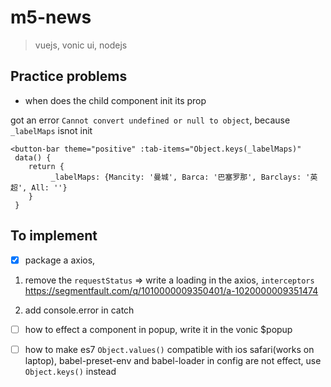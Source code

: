 # m5-news

> vuejs, vonic ui, nodejs

## Practice problems

- when does the child component init its prop

got an error `Cannot convert undefined or null to object`, because `_labelMaps` isnot init
```
<button-bar theme="positive" :tab-items="Object.keys(_labelMaps)"
 data() {
    return {
         _labelMaps: {Mancity: '曼城', Barca: '巴塞罗那', Barclays: '英超', All: ''}
    }
 }
```



## To implement

- [x] package a axios, 
1. remove the `requestStatus` => write a loading in the axios, `interceptors`  
https://segmentfault.com/q/1010000009350401/a-1020000009351474

2. add console.error in catch

- [ ] how to effect a component in popup, write it in the vonic $popup

- [ ] how to make es7 `Object.values()` compatible with ios safari(works on laptop), babel-preset-env and babel-loader in config are not effect, use `Object.keys()` instead
